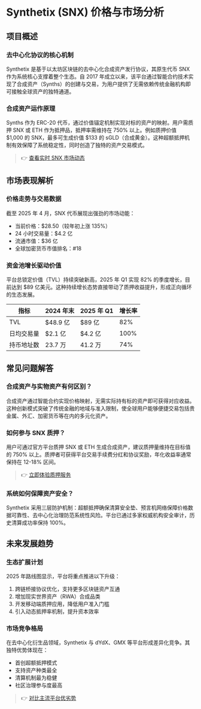 # Synthetix (SNX) 价格与市场分析

## 项目概述

### 去中心化协议的核心机制
Synthetix 是基于以太坊区块链的去中心化合成资产发行协议，其原生代币 SNX 作为系统核心支撑着整个生态。自 2017 年成立以来，该平台通过智能合约技术实现了合成资产（Synths）的创建与交易，为用户提供了无需依赖传统金融机构即可接触全球资产的独特通道。

### 合成资产运作原理
Synths 作为 ERC-20 代币，通过价值锚定机制实现对标的资产的映射。用户需质押 SNX 或 ETH 作为抵押品，抵押率需维持在 750% 以上。例如质押价值 $1,000 的 SNX，最多可生成价值 $133 的 sGLD（合成黄金）。这种超额抵押机制有效保障了系统稳定性，同时创造了独特的资产交易模式。

> 👉 [查看实时 SNX 市场动态](https://bit.ly/okx_welcome)

## 市场表现解析

### 价格走势与交易数据
截至 2025 年 4 月，SNX 代币展现出强劲的市场动能：
- 当前价格：$28.50（较年初上涨 135%）
- 24 小时交易量：$4.2 亿
- 流通市值：$36 亿
- 全球加密货币市值排名：#18

### 资金池增长驱动价值
平台总锁定价值（TVL）持续突破新高，2025 年 Q1 实现 82% 的季度增长，目前达到 $89 亿美元。这种持续增长态势直接带动了质押收益提升，形成正向循环的生态发展。

| 指标         | 2024 年末 | 2025 年 Q1 | 增长率 |
|--------------|-----------|------------|--------|
| TVL          | $48.9 亿  | $89 亿     | 82%    |
| 日均交易量   | $2.1 亿   | $4.2 亿    | 100%   |
| 持币地址数   | 23.7 万   | 41.2 万    | 74%    |

## 常见问题解答

### 合成资产与实物资产有何区别？
合成资产通过智能合约实现价格映射，无需实际持有标的资产即可获得对应收益。这种创新模式突破了传统金融的地域与准入限制，使全球用户能够便捷交易包括贵金属、外汇、加密货币等在内的多元化资产。

### 如何参与 SNX 质押？
用户可通过官方平台质押 SNX 或 ETH 生成合成资产，建议质押量维持在目标值的 750% 以上。质押者可获得平台交易手续费分红和协议奖励，年化收益率通常保持在 12-18% 区间。

> 👉 [立即体验质押服务](https://bit.ly/okx_welcome)

### 系统如何保障资产安全？
Synthetix 采用三层防护机制：超额抵押确保清算安全垫、预言机网络保障价格数据可靠性、去中心化治理防范系统性风险。平台已通过多家权威机构安全审计，历史清算成功率保持 100%。

## 未来发展趋势

### 生态扩展计划
2025 年路线图显示，平台将重点推进以下升级：
1. 跨链桥接协议优化，支持更多区块链资产互通
2. 增加现实世界资产（RWA）合成品类
3. 开发移动端质押应用，降低用户准入门槛
4. 引入动态抵押率机制，提升资本效率

### 市场竞争格局
在去中心化衍生品领域，Synthetix 与 dYdX、GMX 等平台形成差异化竞争。其独特优势体现在：
- 首创超额抵押模式
- 支持资产种类最全
- 清算机制最为稳健
- 社区治理参与度最高

> 👉 [对比主流平台优劣势](https://bit.ly/okx_welcome)